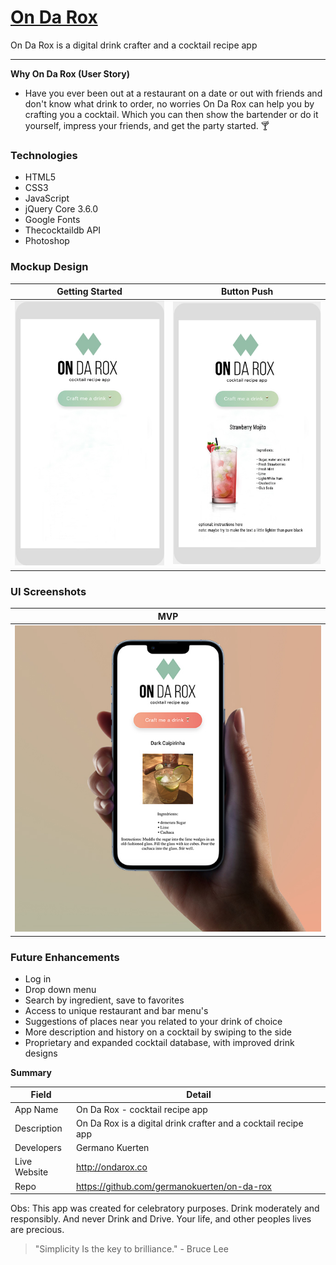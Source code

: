 # [On Da Rox](ondarox.co)

On Da Rox is a digital drink crafter and a cocktail recipe app

---

**Why On Da Rox (User Story)**

- Have you ever been out at a restaurant on a date or out with friends and don't know what drink to order, no worries On Da Rox can help you by crafting you a cocktail. Which you can then show the bartender or do it yourself, impress your friends, and get the party started. 🍸

### Technologies

- HTML5
- CSS3
- JavaScript
- jQuery Core 3.6.0
- Google Fonts
- Thecocktaildb API
- Photoshop

### Mockup Design

<!-- Alternative -->

<!-- <p float="left">
  <img src="./Images/markdown_design_mockup_1" width="300" />
  <img src="./images/markdown_design_mockup" width="300" /> 
</p> -->

<!-- Alternative -->

<!-- ![alt text](./Images/markdown_design_mockup_1)
![alt text](./images/markdown_design_mockup) -->

<!-- Alternative -->

Getting Started            |  Button Push
:-------------------------:|:-------------------------:
![](./Images/markdown_design_mockup_1)  |  ![](./images/markdown_design_mockup)


### UI Screenshots

MVP            |  
:-------------------------:|
![](./Images/markdown_design_mockup_final)  |

### Future Enhancements

- Log in
- Drop down menu
- Search by ingredient, save to favorites
- Access to unique restaurant and bar menu's
- Suggestions of places near you related to your drink of choice
- More description and history on a cocktail by swiping to the side
- Proprietary and expanded cocktail database, with improved drink designs

**Summary**

| Field | Detail |
|-------|--------|
| App Name | On Da Rox - cocktail recipe app |
| Description | On Da Rox is a digital drink crafter and a cocktail recipe app  |
| Developers | Germano Kuerten |
| Live Website | http://ondarox.co |
| Repo | https://github.com/germanokuerten/on-da-rox |

Obs: This app was created for celebratory purposes. Drink moderately and responsibly. And never Drink and Drive. Your life, and other peoples lives are precious.

>"Simplicity Is the key to brilliance." - Bruce Lee